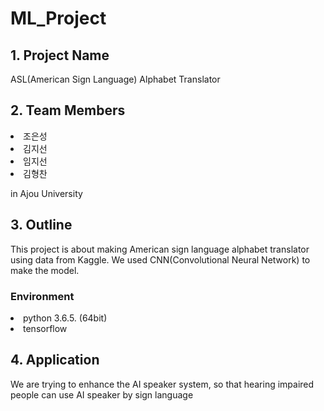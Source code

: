 # ML_Project

## 1. Project Name
ASL(American Sign Language) Alphabet Translator

## 2. Team Members
<li>조은성
<li>김지선
<li>임지선
<li>김형찬

in Ajou University

## 3. Outline
This project is about making American sign language alphabet translator using data from Kaggle. We used CNN(Convolutional Neural Network) to make the model.

### Environment
<li> python 3.6.5. (64bit)
<li> tensorflow

## 4. Application
We are trying to enhance the AI speaker system, so that hearing impaired people can use AI speaker by sign language
